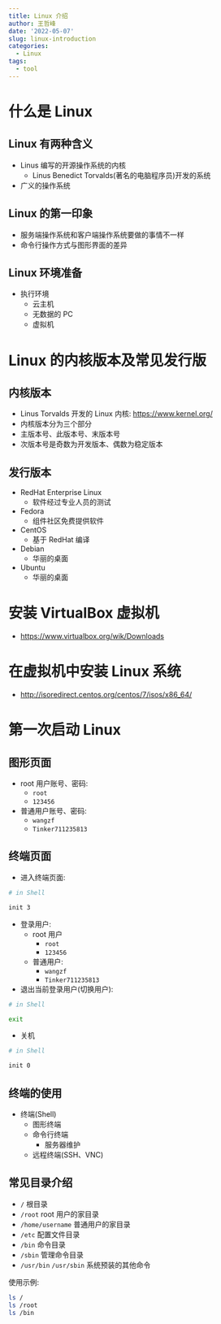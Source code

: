 ```yaml
---
title: Linux 介绍
author: 王哲峰
date: '2022-05-07'
slug: linux-introduction
categories:
  - Linux
tags:
  - tool
---
```




# 什么是 Linux

## Linux 有两种含义

- Linus 编写的开源操作系统的内核
    - Linus Benedict Torvalds(著名的电脑程序员)开发的系统
- 广义的操作系统

## Linux 的第一印象

- 服务端操作系统和客户端操作系统要做的事情不一样
- 命令行操作方式与图形界面的差异


## Linux 环境准备

- 执行环境
    - 云主机
    - 无数据的 PC
    - 虚拟机

# Linux 的内核版本及常见发行版

## 内核版本

- Linus Torvalds 开发的 Linux 内核: https://www.kernel.org/
- 内核版本分为三个部分
- 主版本号、此版本号、末版本号
- 次版本号是奇数为开发版本、偶数为稳定版本

## 发行版本

- RedHat Enterprise Linux        
    - 软件经过专业人员的测试
- Fedora
    - 组件社区免费提供软件
- CentOS
    - 基于 RedHat 编译    
- Debian        
    - 华丽的桌面
- Ubuntu
    - 华丽的桌面


#  安装 VirtualBox 虚拟机

- https://www.virtualbox.org/wik/Downloads

# 在虚拟机中安装 Linux 系统

- http://isoredirect.centos.org/centos/7/isos/x86_64/


# 第一次启动 Linux

## 图形页面

- root 用户账号、密码: 
    - ``root``
    - ``123456``
- 普通用户账号、密码: 
    - ``wangzf``
    - ``Tinker711235813``

## 终端页面

- 进入终端页面: 

```bash
# in Shell

init 3
```

- 登录用户: 
    - root 用户
        - ``root`` 
        - ``123456``
    - 普通用户: 
        - ``wangzf``
        - ``Tinker711235813``
- 退出当前登录用户(切换用户): 

```bash
# in Shell

exit
```

- 关机

```bash
# in Shell

init 0
```

## 终端的使用

- 终端(Shell)
    - 图形终端
    - 命令行终端
        - 服务器维护
    - 远程终端(SSH、VNC)

## 常见目录介绍

- ``/`` 根目录
- ``/root`` root 用户的家目录
- ``/home/username`` 普通用户的家目录
- ``/etc`` 配置文件目录
- ``/bin`` 命令目录
- ``/sbin`` 管理命令目录
- ``/usr/bin`` ``/usr/sbin`` 系统预装的其他命令

使用示例: 

```bash
ls /
ls /root
ls /bin
```